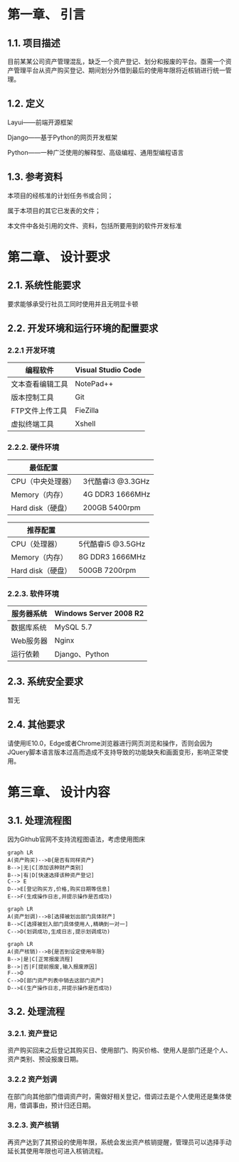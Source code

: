 # 第一章、 引言

## 1.1. 项目描述

目前某某公司资产管理混乱，缺乏一个资产登记、划分和报废的平台。亟需一个资产管理平台从资产购买登记、期间划分外借到最后的使用年限将近核销进行统一管理。

## 1.2. 定义

Layui——前端开源框架

Django——基于Python的网页开发框架

Python——一种广泛使用的解释型、高级编程、通用型编程语言

## 1.3. 参考资料

本项目的经核准的计划任务书或合同；

属于本项目的其它已发表的文件；

本文件中各处引用的文件、资料，包括所要用到的软件开发标准

# 第二章、 设计要求

## 2.1. 系统性能要求

要求能够承受行社员工同时使用并且无明显卡顿

## 2.2. 开发环境和运行环境的配置要求

### 2.2.1 开发环境

| 编程软件         | Visual Studio Code |
| ---------------- | ------------------ |
| 文本查看编辑工具 | NotePad++          |
| 版本控制工具     | Git                |
| FTP文件上传工具  | FieZilla           |
| 虚拟终端工具     | Xshell             |

### 2.2.2. 硬件环境

| 最低配置          |                   |
| ----------------- | ----------------- |
| CPU（中央处理器） | 3代酷睿i3 @3.3GHz |
| Memory（内存）    | 4G DDR3 1666MHz   |
| Hard disk（硬盘） | 200GB 5400rpm     |

| 推荐配置          |                   |
| ----------------- | ----------------- |
| CPU（处理器）     | 5代酷睿i5 @3.5GHz |
| Memory（内存）    | 8G DDR3 1666MHz   |
| Hard disk（硬盘） | 500GB 7200rpm     |

### 2.2.3. 软件环境

| 服务器系统 | Windows Server 2008 R2 |
| ---------- | ---------------------- |
| 数据库系统 | MySQL 5.7              |
| Web服务器  | Nginx                  |
| 运行依赖   | Django、Python         |

## 2.3. 系统安全要求

暂无

## 2.4. 其他要求

请使用IE10.0，Edge或者Chrome浏览器进行网页浏览和操作，否则会因为JQuery脚本语言版本过高而造成不支持导致的功能缺失和画面变形，影响正常使用。

# 第三章、 设计内容

## 3.1. 处理流程图

因为Github官网不支持流程图语法，考虑使用图床

```mermaid
graph LR
A(资产购买)-->B{是否有同样资产}
B-->|无|C[添加该种财产类别]
B-->|有|D[快速选择该种资产登记]
C--> E
D-->E[登记购买方,价格,购买日期等信息]
E-->F(生成操作日志,并提示操作是否成功)
```

```mermaid
graph LR
A(资产划调)-->B[选择被划出部门具体财产]
B-->C[选择被划入部门具体使用人,精确到一对一]
C-->D(划调成功,生成日志,提示划调成功)
```

```mermaid
graph LR
A(资产核销)-->B{是否到设定使用年限}
B-->|是|C[正常报废流程]
B-->|否|F[提前报废,输入报废原因]
F-->D
C-->D[部门资产列表中销去这部门资产]
D-->E(生产操作日志,并提示操作是否成功)
```

## 3.2. 处理流程

### 3.2.1. 资产登记

资产购买回来之后登记其购买日、使用部门、购买价格、使用人是部门还是个人、资产类别、预设报废日期。

### 3.2.2 资产划调

在部门向其他部门借调资产时，需做好相关登记，借调过去是个人使用还是集体使用，借调事由，预计归还日期。

### 3.2.3. 资产核销

再资产达到了其预设的使用年限，系统会发出资产核销提醒，管理员可以选择手动延长其使用年限也可进入核销流程。

